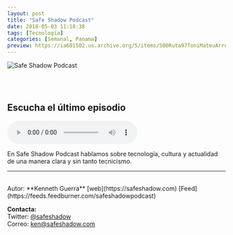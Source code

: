 ```yaml
---
layout: post
title: "Safe Shadow Podcast"
date: 2018-05-03 11:18:38
tags: [Tecnología]
categories: [Semanal, Panama]
preview: https://ia601502.us.archive.org/5/items/500Ruta97ToniMateuArrom/300Safeshadow-podcast-cover-KennethGuerra.jpg
---
```


![Safe Shadow Podcast](https://ia601502.us.archive.org/5/items/500Ruta97ToniMateuArrom/500Safeshadow-podcast-cover-KennethGuerra.jpg)

<br/>
<br/>

## Escucha el último episodio

<!--reproductor-feed=https://feeds.feedburner.com/safeshadowpodcast-->
<!--reproductor-start-->
<audio id="audio" preload="auto" controls="" src="http://feedproxy.google.com/~r/safeshadowpodcast/~5/3A8HbjC-tX0/6843401.mp3"></audio>
<!--reproductor-end-->

En Safe Shadow Podcast hablamos sobre tecnología, cultura y actualidad de una manera clara y sin tanto tecnicismo.  

_ _ _
<br>
Autor: **Kenneth Guerra**  
[web](https://safeshadow.com)  
[Feed](https://feeds.feedburner.com/safeshadowpodcast)  


**Contacta:**  
Twitter: [@safeshadow](https://twitter.com/safeshadow)  
Correo: [ken@safeshadow.com](mailto:ken@safeshadow.com)  

